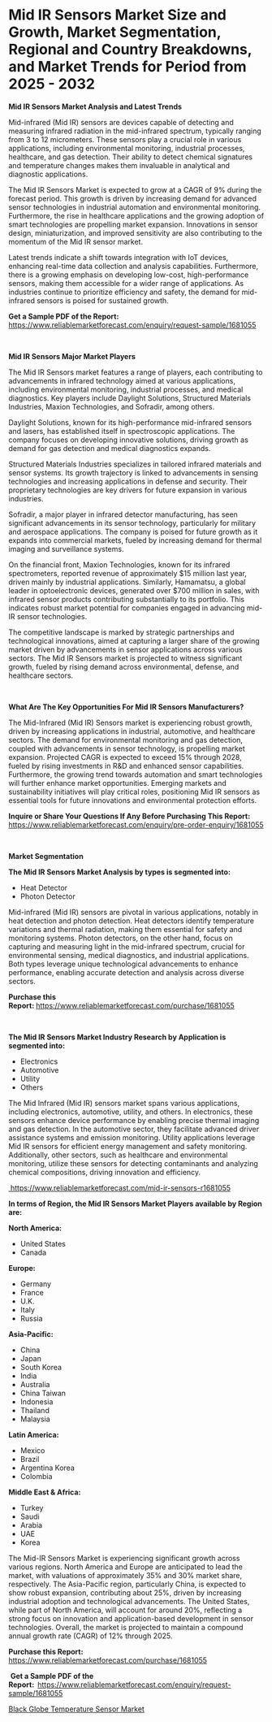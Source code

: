 <p><h1>Mid IR Sensors Market Size and Growth, Market Segmentation, Regional and Country Breakdowns, and Market Trends for Period from 2025 -  2032</h1></p><p><strong>Mid IR Sensors Market Analysis and Latest Trends</strong></p>
<p><p>Mid-infrared (Mid IR) sensors are devices capable of detecting and measuring infrared radiation in the mid-infrared spectrum, typically ranging from 3 to 12 micrometers. These sensors play a crucial role in various applications, including environmental monitoring, industrial processes, healthcare, and gas detection. Their ability to detect chemical signatures and temperature changes makes them invaluable in analytical and diagnostic applications.</p><p>The Mid IR Sensors Market is expected to grow at a CAGR of 9% during the forecast period. This growth is driven by increasing demand for advanced sensor technologies in industrial automation and environmental monitoring. Furthermore, the rise in healthcare applications and the growing adoption of smart technologies are propelling market expansion. Innovations in sensor design, miniaturization, and improved sensitivity are also contributing to the momentum of the Mid IR sensor market.</p><p>Latest trends indicate a shift towards integration with IoT devices, enhancing real-time data collection and analysis capabilities. Furthermore, there is a growing emphasis on developing low-cost, high-performance sensors, making them accessible for a wider range of applications. As industries continue to prioritize efficiency and safety, the demand for mid-infrared sensors is poised for sustained growth.</p></p>
<p><strong>Get a Sample PDF of the Report:&nbsp;</strong> <a href="https://www.reliablemarketforecast.com/enquiry/request-sample/1681055?utm_campaign=2124&utm_medium=2&utm_source=Github&utm_content=ia&utm_term=11022025&utm_id=mid-ir-sensors">https://www.reliablemarketforecast.com/enquiry/request-sample/1681055</a></p>
<p>&nbsp;</p>
<p><strong>Mid IR Sensors Major Market Players</strong></p>
<p><p>The Mid IR Sensors market features a range of players, each contributing to advancements in infrared technology aimed at various applications, including environmental monitoring, industrial processes, and medical diagnostics. Key players include Daylight Solutions, Structured Materials Industries, Maxion Technologies, and Sofradir, among others.</p><p>Daylight Solutions, known for its high-performance mid-infrared sensors and lasers, has established itself in spectroscopic applications. The company focuses on developing innovative solutions, driving growth as demand for gas detection and medical diagnostics expands.</p><p>Structured Materials Industries specializes in tailored infrared materials and sensor systems. Its growth trajectory is linked to advancements in sensing technologies and increasing applications in defense and security. Their proprietary technologies are key drivers for future expansion in various industries.</p><p>Sofradir, a major player in infrared detector manufacturing, has seen significant advancements in its sensor technology, particularly for military and aerospace applications. The company is poised for future growth as it expands into commercial markets, fueled by increasing demand for thermal imaging and surveillance systems.</p><p>On the financial front, Maxion Technologies, known for its infrared spectrometers, reported revenue of approximately $15 million last year, driven mainly by industrial applications. Similarly, Hamamatsu, a global leader in optoelectronic devices, generated over $700 million in sales, with infrared sensor products contributing substantially to its portfolio. This indicates robust market potential for companies engaged in advancing mid-IR sensor technologies.</p><p>The competitive landscape is marked by strategic partnerships and technological innovations, aimed at capturing a larger share of the growing market driven by advancements in sensor applications across various sectors. The Mid IR Sensors market is projected to witness significant growth, fueled by rising demand across environmental, defense, and healthcare sectors.</p></p>
<p>&nbsp;</p>
<p><strong>What Are The Key Opportunities For Mid IR Sensors Manufacturers?</strong></p>
<p><p>The Mid-Infrared (Mid IR) Sensors market is experiencing robust growth, driven by increasing applications in industrial, automotive, and healthcare sectors. The demand for environmental monitoring and gas detection, coupled with advancements in sensor technology, is propelling market expansion. Projected CAGR is expected to exceed 15% through 2028, fueled by rising investments in R&D and enhanced sensor capabilities. Furthermore, the growing trend towards automation and smart technologies will further enhance market opportunities. Emerging markets and sustainability initiatives will play critical roles, positioning Mid IR sensors as essential tools for future innovations and environmental protection efforts.</p></p>
<p><strong>Inquire or Share Your Questions If Any Before Purchasing This Report:</strong> <a href="https://www.reliablemarketforecast.com/enquiry/pre-order-enquiry/1681055?utm_campaign=2124&utm_medium=2&utm_source=Github&utm_content=ia&utm_term=11022025&utm_id=mid-ir-sensors">https://www.reliablemarketforecast.com/enquiry/pre-order-enquiry/1681055</a></p>
<p>&nbsp;</p>
<p><strong>Market Segmentation</strong></p>
<p><strong>The Mid IR Sensors Market Analysis by types is segmented into:</strong></p>
<p><ul><li>Heat Detector</li><li>Photon Detector</li></ul></p>
<p><p>Mid-infrared (Mid IR) sensors are pivotal in various applications, notably in heat detection and photon detection. Heat detectors identify temperature variations and thermal radiation, making them essential for safety and monitoring systems. Photon detectors, on the other hand, focus on capturing and measuring light in the mid-infrared spectrum, crucial for environmental sensing, medical diagnostics, and industrial applications. Both types leverage unique technological advancements to enhance performance, enabling accurate detection and analysis across diverse sectors.</p></p>
<p><strong>Purchase this Report:&nbsp;</strong><a href="https://www.reliablemarketforecast.com/purchase/1681055?utm_campaign=2124&utm_medium=2&utm_source=Github&utm_content=ia&utm_term=11022025&utm_id=mid-ir-sensors">https://www.reliablemarketforecast.com/purchase/1681055</a></p>
<p>&nbsp;</p>
<p><strong>The Mid IR Sensors Market Industry Research by Application is segmented into:</strong></p>
<p><ul><li>Electronics</li><li>Automotive</li><li>Utility</li><li>Others</li></ul></p>
<p><p>The Mid Infrared (Mid IR) sensors market spans various applications, including electronics, automotive, utility, and others. In electronics, these sensors enhance device performance by enabling precise thermal imaging and gas detection. In the automotive sector, they facilitate advanced driver assistance systems and emission monitoring. Utility applications leverage Mid IR sensors for efficient energy management and safety monitoring. Additionally, other sectors, such as healthcare and environmental monitoring, utilize these sensors for detecting contaminants and analyzing chemical compositions, driving innovation and efficiency.</p></p>
<p><a href="https://www.reliablemarketforecast.com/mid-ir-sensors-r1681055?utm_campaign=2124&utm_medium=2&utm_source=Github&utm_content=ia&utm_term=11022025&utm_id=mid-ir-sensors">&nbsp;https://www.reliablemarketforecast.com/mid-ir-sensors-r1681055</a></p>
<p><strong>In terms of Region, the Mid IR Sensors Market Players available by Region are:</strong></p>
<p>
    <p> <strong> North America: </strong>
        <ul>
            <li>United States</li>
            <li>Canada</li>
        </ul>
        </p> 
    <p> <strong> Europe: </strong>
        <ul>
            <li>Germany</li>
            <li>France</li>
            <li>U.K.</li>
            <li>Italy</li>
            <li>Russia</li>
        </ul>
        </p> 
    <p> <strong> Asia-Pacific: </strong>
        <ul>
            <li>China</li>
            <li>Japan</li>
            <li>South Korea</li>
            <li>India</li>
            <li>Australia</li>
            <li>China Taiwan</li>
            <li>Indonesia</li>
            <li>Thailand</li>
            <li>Malaysia</li>
        </ul>
        </p> 
    <p> <strong> Latin America: </strong>
        <ul>
            <li>Mexico</li>
            <li>Brazil</li>
            <li>Argentina Korea</li>
            <li>Colombia</li>
        </ul>
        </p> 
    <p> <strong> Middle East & Africa: </strong>
        <ul>
            <li>Turkey</li>
            <li>Saudi</li>
            <li>Arabia</li>
            <li>UAE</li>
            <li>Korea</li>
        </ul>
    </p>
    </p>
<p><p>The Mid-IR Sensors Market is experiencing significant growth across various regions. North America and Europe are anticipated to lead the market, with valuations of approximately 35% and 30% market share, respectively. The Asia-Pacific region, particularly China, is expected to show robust expansion, contributing about 25%, driven by increasing industrial adoption and technological advancements. The United States, while part of North America, will account for around 20%, reflecting a strong focus on innovation and application-based development in sensor technologies. Overall, the market is projected to maintain a compound annual growth rate (CAGR) of 12% through 2025.</p></p>
<p><strong>Purchase this Report: </strong><a href="https://www.reliablemarketforecast.com/purchase/1681055?utm_campaign=2124&utm_medium=2&utm_source=Github&utm_content=ia&utm_term=11022025&utm_id=mid-ir-sensors">https://www.reliablemarketforecast.com/purchase/1681055</a></p>
<p>&nbsp;<strong>Get a Sample PDF of the Report:&nbsp;&nbsp;</strong><a href="https://www.reliablemarketforecast.com/enquiry/request-sample/1681055?utm_campaign=2124&utm_medium=2&utm_source=Github&utm_content=ia&utm_term=11022025&utm_id=mid-ir-sensors">https://www.reliablemarketforecast.com/enquiry/request-sample/1681055</a></p>
<p><strong></strong></p>
<p><p><a href="https://github.com/WashimHussain441/Market-Research-Report-List-1/blob/main/black-globe-temperature-sensor-market.md?utm_campaign=2124&utm_medium=2&utm_source=Github&utm_content=ia&utm_term=11022025&utm_id=mid-ir-sensors">Black Globe Temperature Sensor Market</a></p></p>